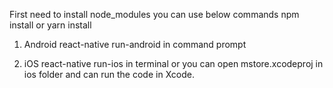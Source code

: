 First need to install node_modules
you can use below commands
npm install
or yarn install

1. Android
  react-native run-android in command prompt
 
2. iOS
  react-native run-ios in terminal
  or you can open mstore.xcodeproj in ios folder and can run the code in Xcode.
  
